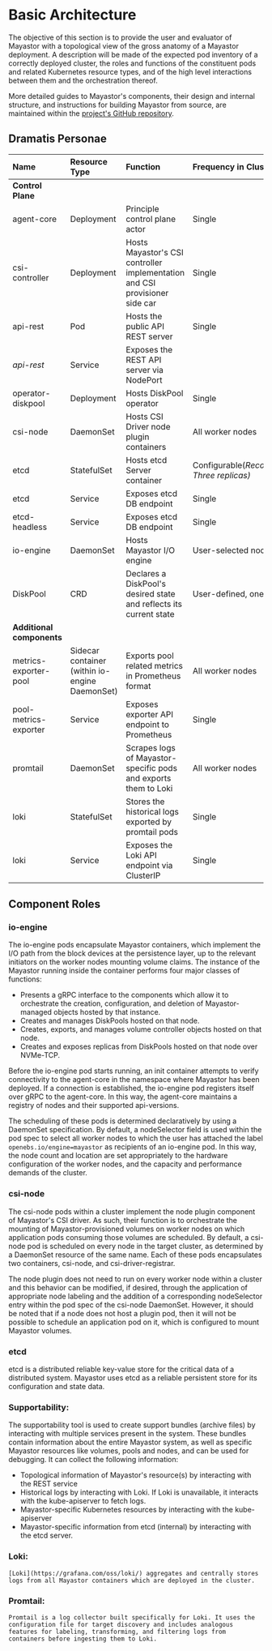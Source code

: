 # Basic Architecture

The objective of this section is to provide the user and evaluator of Mayastor with a topological view of the gross anatomy of a Mayastor deployment. A description will be made of the expected pod inventory of a correctly deployed cluster, the roles and functions of the constituent pods and related Kubernetes resource types, and of the high level interactions between them and the orchestration thereof.

More detailed guides to Mayastor's components, their design and internal structure, and instructions for building Mayastor from source, are maintained within the [project's GitHub repository](https://github.com/openebs/Mayastor).

## Dramatis Personae

| Name | Resource Type | Function | Frequency in Cluster |
| :--- | :--- | :--- | :--- |
| **Control Plane** |
| agent-core | Deployment | Principle control plane actor | Single |
| csi-controller | Deployment | Hosts Mayastor's CSI controller implementation and CSI provisioner side car| Single |
| api-rest | Pod | Hosts the public API REST server | Single |
| *api-rest*  | Service | Exposes the REST API server via NodePort |
| operator-diskpool | Deployment | Hosts DiskPool operator | Single |
| csi-node| DaemonSet | Hosts CSI Driver node plugin containers | All worker nodes |
| etcd | StatefulSet | Hosts etcd Server container | Configurable(<i>Recommended: Three replicas)</i> |
| etcd | Service | Exposes etcd DB endpoint | Single |
| etcd-headless | Service | Exposes etcd DB endpoint | Single |
| io-engine| DaemonSet | Hosts Mayastor I/O engine| User-selected nodes |
| DiskPool | CRD | Declares a DiskPool's desired state and reflects its current state | User-defined, one or many |
| **Additional components**  |
| metrics-exporter-pool | Sidecar container (within io-engine DaemonSet)| Exports pool related metrics in Prometheus format | All worker nodes |
| pool-metrics-exporter | Service| Exposes exporter API endpoint to Prometheus | Single |
| promtail | DaemonSet| Scrapes logs of Mayastor-specific pods and exports them to Loki| All worker nodes |
| loki | StatefulSet| Stores the historical logs exported by promtail pods | Single |
| loki | Service| Exposes the Loki API endpoint via ClusterIP | Single |

## Component Roles

### io-engine

The io-engine pods encapsulate Mayastor containers, which implement the I/O path from the block devices at the persistence layer, up to the relevant initiators on the worker nodes mounting volume claims.
The instance of the Mayastor running inside the container performs four major classes of functions:
- Presents a gRPC interface to the components which allow it to orchestrate the creation, configuration, and deletion of Mayastor-managed objects hosted by that instance.
- Creates and manages DiskPools hosted on that node.
- Creates, exports, and manages volume controller objects hosted on that node.
- Creates and exposes replicas from DiskPools hosted on that node over NVMe-TCP.

Before the io-engine pod starts running, an init container attempts to verify connectivity to the agent-core in the namespace where Mayastor has been deployed. If a connection is established, the io-engine pod registers itself over gRPC to the agent-core.
In this way, the agent-core maintains a registry of nodes and their supported api-versions.

The scheduling of these pods is determined declaratively by using a DaemonSet specification. By default, a nodeSelector field is used within the pod spec to select all worker nodes to which the user has attached the label `openebs.io/engine=mayastor` as recipients of an io-engine pod. In this way, the node count and location are set appropriately to the hardware configuration of the worker nodes, and the capacity and performance demands of the cluster.

### csi-node

The csi-node pods within a cluster implement the node plugin component of Mayastor's CSI driver. As such, their function is to orchestrate the mounting of Mayastor-provisioned volumes on worker nodes on which application pods consuming those volumes are scheduled. By default, a csi-node pod is scheduled on every node in the target cluster, as determined by a DaemonSet resource of the same name. Each of these pods encapsulates two containers, csi-node, and csi-driver-registrar.

The node plugin does not need to run on every worker node within a cluster and this behavior can be modified, if desired, through the application of appropriate node labeling and the addition of a corresponding nodeSelector entry within the pod spec of the csi-node DaemonSet. However, it should be noted that if a node does not host a plugin pod, then it will not be possible to schedule an application pod on it, which is configured to mount Mayastor volumes.

### etcd
   
etcd is a distributed reliable key-value store for the critical data of a distributed system. Mayastor uses etcd as a reliable persistent store for its configuration and state data.

### Supportability:

The supportability tool is used to create support bundles (archive files) by interacting with multiple services present in the system. These bundles contain information about the entire Mayastor system, as well as specific Mayastor resources like volumes, pools and nodes, and can be used for debugging. It can collect the following information:
- Topological information of Mayastor's resource(s) by interacting with the REST service
- Historical logs by interacting with Loki. If Loki is unavailable, it interacts with the kube-apiserver to fetch logs.
- Mayastor-specific Kubernetes resources by interacting with the kube-apiserver
- Mayastor-specific information from etcd (internal) by interacting with the etcd server.

### Loki:

    [Loki](https://grafana.com/oss/loki/) aggregates and centrally stores logs from all Mayastor containers which are deployed in the cluster.

### Promtail:
     
    Promtail is a log collector built specifically for Loki. It uses the configuration file for target discovery and includes analogous features for labeling, transforming, and filtering logs from containers before ingesting them to Loki.
